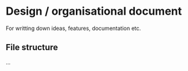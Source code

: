 # Design / organisational document
For writting down ideas, features, documentation etc.

## File structure
...